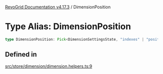 [RevoGrid Documentation v4.17.3](README.md) / DimensionPosition

# Type Alias: DimensionPosition

```ts
type DimensionPosition: Pick<DimensionSettingsState, "indexes" | "positionIndexes" | "originItemSize" | "positionIndexToItem">;
```

## Defined in

[src/store/dimension/dimension.helpers.ts:9](https://github.com/revolist/revogrid/blob/2ad9a56a428342a01bbb7a115a581a401dbe3fef/src/store/dimension/dimension.helpers.ts#L9)
